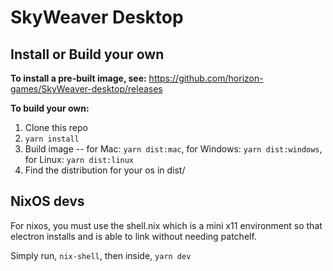 SkyWeaver Desktop
=================

## Install or Build your own

**To install a pre-built image, see:** https://github.com/horizon-games/SkyWeaver-desktop/releases

**To build your own:**
1. Clone this repo
2. `yarn install`
3. Build image -- for Mac: `yarn dist:mac`, for Windows: `yarn dist:windows`, for Linux: `yarn dist:linux`
4. Find the distribution for your os in dist/


## NixOS devs

For nixos, you must use the shell.nix which is a mini x11 environment so that
electron installs and is able to link without needing patchelf.

Simply run, `nix-shell`, then inside, `yarn dev`
